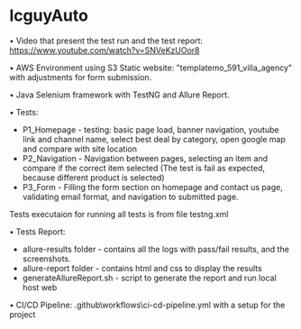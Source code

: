 # lcguyAuto

• Video that present the test run and the test report: https://www.youtube.com/watch?v=SNVeKzUOor8

• AWS Environment using S3 Static website: "templatemo_591_villa_agency" with adjustments for form submission.

• Java Selenium framework with TestNG and Allure Report.

• Tests: 
 * P1_Homepage - testing: basic page load, banner navigation, youtube link and channel name, select best deal by category, open google map and compare with site location
 * P2_Navigation - Navigation between pages, selecting an item and compare if the correct item selected (The test is fail as expected, because different product is selected)
 * P3_Form - Filling the form section on homepage and contact us page, validating email format, and navigation to submitted page. 

Tests executaion for running all tests is from file testng.xml

• Tests Report: 
 * allure-results folder - contains all the logs with pass/fail results, and the screenshots.
 * allure-report folder - contains html and css to display the results
 * generateAllureReport.sh - script to generate the report and run local host web

• CI/CD Pipeline: .github\workflows\ci-cd-pipeline.yml with a setup for the project
